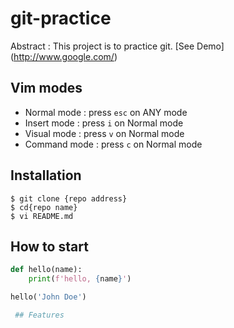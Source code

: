 # git-practice

Abstract : This project is to practice git.
[See Demo] (http://www.google.com/)

## Vim modes

 - Normal mode : press `esc` on ANY mode
 - Insert mode : press `i` on Normal mode
 - Visual mode : press `v` on Normal mode
 - Command mode : press `c` on Normal mode

 ## Installation

```shell
$ git clone {repo address}
$ cd{repo name}
$ vi README.md
```


 ## How to start
```python
def hello(name):
    print(f'hello, {name}')

hello('John Doe')

 ## Features
